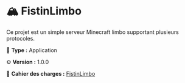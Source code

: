 # 🏔️ FistinLimbo
Ce projet est un simple serveur Minecraft limbo supportant plusieurs protocoles.

📁 **Type :** Application

⚙️ **Version :** 1.0.0

📘 **Cahier des charges :** [FistinLimbo]()